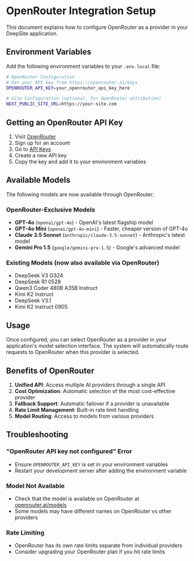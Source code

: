 # OpenRouter Integration Setup

This document explains how to configure OpenRouter as a provider in your DeepSite application.

## Environment Variables

Add the following environment variables to your `.env.local` file:

```bash
# OpenRouter Configuration
# Get your API key from https://openrouter.ai/keys
OPENROUTER_API_KEY=your_openrouter_api_key_here

# Site Configuration (optional, for OpenRouter attribution)
NEXT_PUBLIC_SITE_URL=https://your-site.com
```

## Getting an OpenRouter API Key

1. Visit [OpenRouter](https://openrouter.ai/)
2. Sign up for an account
3. Go to [API Keys](https://openrouter.ai/keys)
4. Create a new API key
5. Copy the key and add it to your environment variables

## Available Models

The following models are now available through OpenRouter:

### OpenRouter-Exclusive Models
- **GPT-4o** (`openai/gpt-4o`) - OpenAI's latest flagship model
- **GPT-4o Mini** (`openai/gpt-4o-mini`) - Faster, cheaper version of GPT-4o
- **Claude 3.5 Sonnet** (`anthropic/claude-3.5-sonnet`) - Anthropic's latest model
- **Gemini Pro 1.5** (`google/gemini-pro-1.5`) - Google's advanced model

### Existing Models (now also available via OpenRouter)
- DeepSeek V3 O324
- DeepSeek R1 0528
- Qwen3 Coder 480B A35B Instruct
- Kimi K2 Instruct
- DeepSeek V3.1
- Kimi K2 Instruct 0905

## Usage

Once configured, you can select OpenRouter as a provider in your application's model selection interface. The system will automatically route requests to OpenRouter when this provider is selected.

## Benefits of OpenRouter

1. **Unified API**: Access multiple AI providers through a single API
2. **Cost Optimization**: Automatic selection of the most cost-effective provider
3. **Fallback Support**: Automatic failover if a provider is unavailable
4. **Rate Limit Management**: Built-in rate limit handling
5. **Model Routing**: Access to models from various providers

## Troubleshooting

### "OpenRouter API key not configured" Error
- Ensure `OPENROUTER_API_KEY` is set in your environment variables
- Restart your development server after adding the environment variable

### Model Not Available
- Check that the model is available on OpenRouter at [openrouter.ai/models](https://openrouter.ai/models)
- Some models may have different names on OpenRouter vs other providers

### Rate Limiting
- OpenRouter has its own rate limits separate from individual providers
- Consider upgrading your OpenRouter plan if you hit rate limits